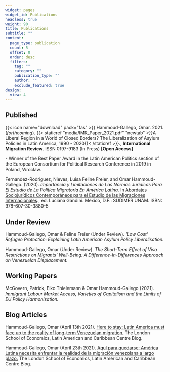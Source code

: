 ```yaml
---
widget: pages
widget_id: Publications
headless: true
weight: 90
title: Publications
subtitle: ""
content:
  page_type: publication
  count: 5
  offset: 0
  order: desc
  filters:
    tag: ""
    category: ""
    publication_type: ""
    author: ""
    exclude_featured: true
design:
  view: 4
---
```

## Published

{{< icon name="download" pack="fas" >}} Hammoud-Gallego, Omar. 2021. (*forthcoming*). {{< staticref "media/IMR_Paper_2021.pdf" "newtab" >}}A Liberal Region in a World of Closed Borders? The Liberalization of Asylum Policies in Latin America, 1990 - 2020{{< /staticref >}}., **International Migration Review**. ISSN 0197-9183 (In Press) **\[Open Access]**

\- Winner of the Best Paper Award in the Latin American Politics section of the European Consortium for Political Research Conference in 2019 in Poland, Wroclaw. 

Fernandez-Rodriguez, Nieves, Luisa Feline Freier, and Omar Hammoud-Gallego. (2020). *Importancia y Limitaciones de Las Normas Juridícas Para El Estudio de La Politica Migratoria En América Latina.* In [Abordajes Sociojurídicos Contemporáneos para el Estudio de las Migraciones
Internacionales](https://play.google.com/store/books/details/Luciana_Gandini_Abordajes_sociojur%C3%ADdicos_contempor?id=D78xEAAAQBAJ)., ed. Luciana Gandini. Mexico, D.F.: SUDIMER UNAM. ISBN: 978-607-30-3880-5

## Under Review

Hammoud-Gallego, Omar & Feline Freier (Under Review). *'Low Cost' Refugee Protection: Explaining Latin American Asylum Policy Liberalisation.* 

Hammoud-Gallego, Omar (Under Review). *The Short-Term Effect of Visa Restrictions on Migrants’ Well-Being: A Difference-In-Differences Approach on Venezuelan Displacement.*

## Working Papers

McGovern, Patrick, Eiko Thielemann & Omar Hammoud-Gallego (2021). *Immigrant Labour Market Access, Varieties of Capitalism and the Limits of EU Policy Harmonisation.*

## Blog Articles

Hammoud-Gallego, Omar (April 13th 2021).  [Here to stay: Latin America must face up to the reality of long-term Venezuelan migration.](https://blogs.lse.ac.uk/latamcaribbean/2021/04/13/here-to-stay-latin-america-must-face-up-to-the-reality-of-long-term-venezuelan-migration/) The London School of Economics, Latin American and Caribbean Centre Blog.

Hammoud-Gallego, Omar (April 23th 2021).  [Aquí para quedarse: América Latina necesita enfrentar la realidad de la migración venezolana a largo plazo.](https://blogs.lse.ac.uk/latamcaribbean/2021/04/23/aqui-para-quedarse-america-latina-necesita-enfrentar-la-realidad-de-la-migracion-venezolana-a-largo-plazo/) The London School of Economics, Latin American and Caribbean Centre Blog.